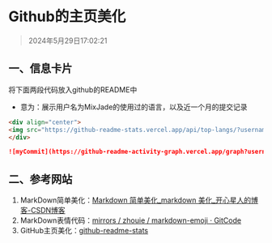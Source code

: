# Github的主页美化

> 2024年5月29日17:02:21

## 一、信息卡片

将下面两段代码放入github的README中

* 意为：展示用户名为MixJade的使用过的语言，以及近一个月的提交记录

```markdown
<div align="center">
<img src="https://github-readme-stats.vercel.app/api/top-langs/?username=MixJade&theme=transparent&hide_border=true&layout=donut-vertical&langs_count=13" alt="alt_text">
</div>

![myCommit](https://github-readme-activity-graph.vercel.app/graph?username=MixJade&theme=github-compact&hide_border=true&area=true)
```

## 二、参考网站

1. MarkDown简单美化：[Markdown 简单美化_markdown 美化_开心星人的博客-CSDN博客](https://blog.csdn.net/qq_55675216/article/details/121499829)
2. MarkDown表情代码：[mirrors / zhouie / markdown-emoji · GitCode](https://gitcode.net/mirrors/zhouie/markdown-emoji?utm_source=csdn_github_accelerator)
3. GitHub主页美化：[github-readme-stats](https://github.com/anuraghazra/github-readme-stats)